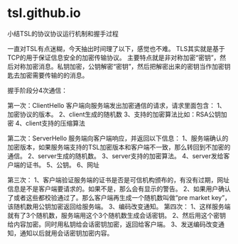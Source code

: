 # tsl.github.io
小结TSL的协议协议运行机制和握手过程

一直对TSL有点迷糊，今天抽出时间理了以下，感觉也不难。
TLS其实就是基于TCP的用于保证信息安全的加密传输协议。
主要特点就是非对称加密“密钥”，然后对称加密消息。私钥加密，公钥解密“密钥”，然后把解密出来的密钥当作加密钥匙去加密需要传输的的消息。

握手阶段分4次通信：

第一次：ClientHello
客户端向服务端发出加密通信的请求，请求里面包含：
1、加密协议的版本。
2、client生成的随机数
3、支持的加密算法比如：RSA公钥加密
4、client支持的压缩算法

第二次：ServerHello
服务端向客户端响应，并返回以下信息：
1、服务端确认的加密版本，如果服务端支持的TSL加密版本和客户端不一致，那么转回到不加密的通信。
2、server生成的随机数。
3、server支持的加密算法。
4、server发给客户端的证书。
5、公钥。
6、网址

第三次：
1、客户端验证服务端的证书是否是可信机构颁布的，有没有过期，网址信息是不是客户端要请求的。如果不是，那么会有显示的警告。
2、如果用户确认了或者这些都校验通过了。那么客户端再生成一个随机数叫做“pre market key”，该随机数用公钥加密返回给服务端。
3、编码改变通知。
第四次：
1、这样服务端就有了3个随机数，服务端用这个3个随机数生成会话密钥。
2、然后用这个密钥给内容加密。同时用私钥给会话密钥加密，返回给客户端。
3、发送编码改变通知，通知以后就用会话密钥加密内容。